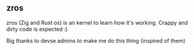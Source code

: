 ## zros
zros (Zig and Rust os) is an kernel to learn how it's working.
Crappy and dirty code is expected :)

Big thanks to devse admins to make me do this thing (inspired of them)
